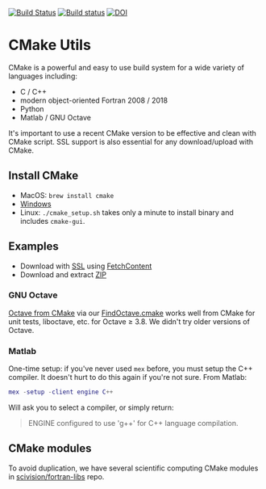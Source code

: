 [![Build Status](https://travis-ci.com/scivision/cmake-utils.svg?branch=master)](https://travis-ci.com/scivision/cmake-utils)
[![Build status](https://ci.appveyor.com/api/projects/status/bg07qlioi71k3stx?svg=true)](https://ci.appveyor.com/project/scivision/cmake-utils)
[![DOI](https://zenodo.org/badge/DOI/10.5281/zenodo.1488084.svg)](https://doi.org/10.5281/zenodo.1488084)

# CMake Utils

CMake is a powerful and easy to use build system for a wide variety of languages including:
 
* C / C++
* modern object-oriented Fortran 2008 / 2018
* Python
* Matlab / GNU Octave

It's important to use a recent CMake version to be effective and clean with CMake script.
SSL support is also essential for any download/upload with CMake.

## Install CMake

* MacOS: `brew install cmake`
* [Windows](https://cmake.org/download/)
* Linux: `./cmake_setup.sh` takes only a minute to install binary and includes `cmake-gui`.
    

## Examples

* Download with [SSL](./ssl) using [FetchContent](https://cmake.org/cmake/help/latest/module/FetchContent.html)
* Download and extract [ZIP](./zip)

### GNU Octave

[Octave from CMake](./octave) via our 
[FindOctave.cmake](./cmake/Modules/FindOctave.cmake) 
works well from CMake for unit tests, liboctave, etc. for Octave &ge; 3.8.
We didn't try older versions of Octave.

### Matlab

One-time setup: if you've never used `mex` before, you must setup the C++ compiler.
It doesn't hurt to do this again if you're not sure.
From Matlab:
```matlab
mex -setup -client engine C++
```

Will ask you to select a compiler, or simply return:

> ENGINE configured to use 'g++' for C++ language compilation.



## CMake modules

To avoid duplication, we have several scientific computing CMake modules in 
[scivision/fortran-libs](https://github.com/scivision/fortran-libs/tree/master/cmake/Modules) 
repo.
